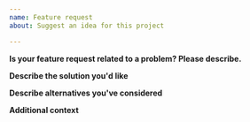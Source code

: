 ```yaml
---
name: Feature request
about: Suggest an idea for this project

---
```


<!--
Please make sure that we do not have any requests for this feature already open. You can ensure this by searching the issue list for this repository. If there is a duplicate, please add a comment to the existing issue instead.
-->

**Is your feature request related to a problem? Please describe.**
<!--
A clear and concise description of what the problem is. Ex. I'm always frustrated when [...]
-->

**Describe the solution you'd like**
<!-- A clear and concise description of what you want to happen. -->

**Describe alternatives you've considered**
<!--
A clear and concise description of any alternative solutions or features you've considered.
-->

**Additional context**
<!-- Add any other context or screenshots about the feature request here. -->
